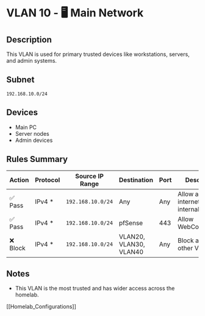 # VLAN 10 - 🖥️ Main Network

## Description
This VLAN is used for primary trusted devices like workstations, servers, and admin systems.

## Subnet
`192.168.10.0/24`

## Devices
- Main PC
- Server nodes
- Admin devices

## Rules Summary
| Action | Protocol | Source IP Range | Destination | Port | Description |
|--------|----------|------------------|-------------|------|-------------|
| ✅ Pass | IPv4 * | `192.168.10.0/24` | Any | Any | Allow access to internet & internal services |
| ✅ Pass | IPv4 * | `192.168.10.0/24` | pfSense | 443 | Allow WebConfigurator |
| ❌ Block | IPv4 * | `192.168.10.0/24` | VLAN20, VLAN30, VLAN40 | Any | Block access to other VLANs |

## Notes
- This VLAN is the most trusted and has wider access across the homelab.

[[Homelab_Configurations]]
